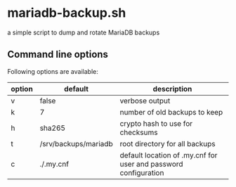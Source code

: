 # mariadb-backup.sh
a simple script to dump and rotate MariaDB backups

## Command line options
Following options are available:

| option | default | description |
| ------ | ------- | ----------- |
| v      | false   | verbose output |
| k      | 7       | number of old backups to keep |
| h      | sha265  | crypto hash to use for checksums |
| t      | /srv/backups/mariadb | root directory for all backups |
| c      | ./.my.cnf | default location of .my.cnf for user and password configuration |
